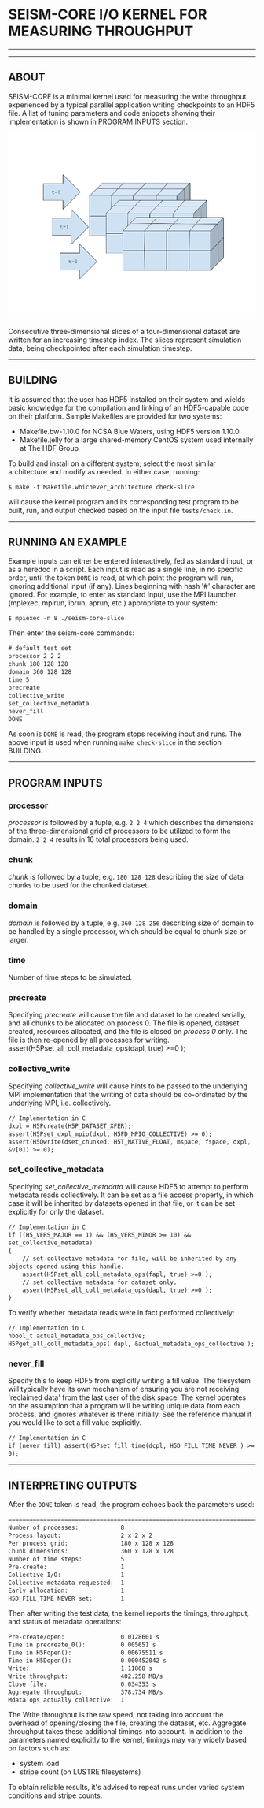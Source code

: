 # SEISM-CORE I/O KERNEL FOR MEASURING THROUGHPUT 

---
---

## ABOUT

SEISM-CORE is a minimal kernel used for measuring the write throughput experienced by a typical parallel application writing checkpoints to an HDF5 file. A list of tuning parameters and code snippets showing their implementation is shown in PROGRAM INPUTS section.

![drawing](timesteps.png )

Consecutive three-dimensional slices of a four-dimensional dataset are written for an increasing timestep index. The slices represent simulation data, being checkpointed after each simulation timestep. 

---

## BUILDING

It is assumed that the user has HDF5 installed on their system and wields basic knowledge for the compilation and linking of an HDF5-capable code on their platform. Sample Makefiles are provided for two systems:

* Makefile.bw-1.10.0 for NCSA Blue Waters, using HDF5 version 1.10.0
* Makefile.jelly for a large shared-memory CentOS system used internally at The HDF Group

To build and install on a different system, select the most similar architecture and modify as needed.  In either case, running:

    $ make -f Makefile.whichever_architecture check-slice

will cause the kernel program and its corresponding test program to be built, run, and output checked based on the input file `tests/check.in`. 

---

## RUNNING AN EXAMPLE

Example inputs can either be entered interactively, fed as standard input, or as a heredoc in a script. Each input is read as a single line, in no specific order, until the token `DONE` is read, at which point the program will run, ignoring additional input (if any). Lines beginning with hash '#' character are ignored. For example, to enter as standard input, use the MPI launcher (mpiexec, mpirun, ibrun, aprun, etc.) appropriate to your system:

    $ mpiexec -n 8 ./seism-core-slice 

Then enter the seism-core commands:

    # default test set
    processor 2 2 2
    chunk 180 128 128
    domain 360 128 128
    time 5
    precreate
    collective_write
    set_collective_metadata
    never_fill
    DONE

As soon is `DONE` is read, the program stops receiving input and runs. The above input is used when running `make check-slice` in the section BUILDING.

---

##  PROGRAM INPUTS

### processor

*processor* is followed by a tuple, e.g. `2 2 4` which describes the dimensions of the three-dimensional grid of processors to be utilized to form the domain. `2 2 4` results in 16 total processors being used. 

### chunk

*chunk* is followed by a tuple, e.g. `180 128 128` describing the size of data chunks to be used for the chunked dataset. 

### domain

*domain* is followed by a tuple, e.g. `360 128 256` describing size of domain to be handled by a single processor, which should be equal to chunk size or larger. 

### time

Number of time steps to be simulated. 

### precreate

Specifying *precreate* will cause the file and dataset to be created serially, and all chunks to be allocated on process 0. The file is opened, dataset created, resources allocated, and the file is closed on *process 0* only. The file is then re-opened by all processes for writing.
        assert(H5Pset_all_coll_metadata_ops(dapl, true) >=0 ); 

### collective_write

Specifying *collective_write* will cause hints to be passed to the underlying MPI implementation that the writing of data should be co-ordinated by the underlying MPI, i.e. collectively. 

    // Implementation in C 
    dxpl = H5Pcreate(H5P_DATASET_XFER);
    assert(H5Pset_dxpl_mpio(dxpl, H5FD_MPIO_COLLECTIVE) >= 0);
    assert(H5Dwrite(dset_chunked, H5T_NATIVE_FLOAT, mspace, fspace, dxpl, &v[0]) >= 0);

### set_collective_metadata

Specifying *set_collective_metadata* will cause HDF5 to attempt to perform metadata reads collectively. It can be set as a file access property, in which case it will be inherited by datasets opened in that file, or it can be set explicitly for only the dataset. 

    // Implementation in C
    if ((H5_VERS_MAJOR == 1) && (H5_VERS_MINOR >= 10) && set_collective_metadata)
    {
        // set collective metadata for file, will be inherited by any objects opened using this handle.
        assert(H5Pset_all_coll_metadata_ops(fapl, true) >=0 ); 
        // set collective metadata for dataset only.
        assert(H5Pset_all_coll_metadata_ops(dapl, true) >=0 ); 
    }

To verify whether metadata reads were in fact performed collectively:

    // Implementation in C
    hbool_t actual_metadata_ops_collective;
    H5Pget_all_coll_metadata_ops( dapl, &actual_metadata_ops_collective );

### never_fill

Specify this to keep HDF5 from explicitly writing a fill value. The filesystem will typically have its own mechanism of ensuring you are not receiving 'reclaimed data' from the last user of the disk space. The kernel operates on the assumption that a program will be writing unique data from each process, and ignores whatever is there initially. See the reference manual if you would like to set a fill value explicitly. 

    // Implementation in C
    if (never_fill) assert(H5Pset_fill_time(dcpl, H5D_FILL_TIME_NEVER ) >= 0);

---

## INTERPRETING OUTPUTS

After the `DONE` token is read, the program echoes back the parameters used:

    ================================================================================
    Number of processes:            8
    Process layout:                 2 x 2 x 2
    Per process grid:               180 x 128 x 128
    Chunk dimensions:               360 x 128 x 128
    Number of time steps:           5
    Pre-create:                     1
    Collective I/O:                 1
    Collective metadata requested:  1
    Early allocation:               1
    H5D_FILL_TIME_NEVER set:        1

Then after writing the test data, the kernel reports the timings, throughput, and status of metadata operations:

    Pre-create/open:                0.0128601 s
    Time in precreate_0():          0.005651 s
    Time in H5Fopen():              0.00675511 s
    Time in H5Dopen():              0.000452042 s
    Write:                          1.11868 s
    Write throughput:               402.258 MB/s
    Close file:                     0.034353 s
    Aggregate throughput:           378.734 MB/s
    Mdata ops actually collective:  1

The Write throughput is the raw speed, not taking into account the overhead of opening/closing the file, creating the dataset, etc. Aggregate throughput takes these additional timings into account. In addition to the parameters named explicitly to the kernel, timings may vary widely based on factors such as: 

* system load
* stripe count (on LUSTRE filesystems)

To obtain reliable results, it's advised to repeat runs under varied system conditions and stripe counts.

